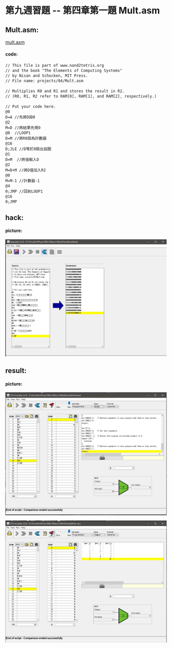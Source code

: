 # 第九週習題 -- 第四章第一題 Mult.asm
## Mult.asm:
[mult.asm](https://github.com/yichien1019/co109a/blob/master/04/mult/mult.asm)
#### code:
```
// This file is part of www.nand2tetris.org
// and the book "The Elements of Computing Systems"
// by Nisan and Schocken, MIT Press.
// File name: projects/04/Mult.asm

// Multiplies R0 and R1 and stores the result in R2.
// (R0, R1, R2 refer to RAM[0], RAM[1], and RAM[2], respectively.)

// Put your code here.
@0
D=A //先將D設0
@2  
M=D //將結果先規0
@0  //LOOP1
D=M //將R0設為計數器
@16
D;JLE //D等於0跳出迴圈
@1
D=M  //將值輸入D
@2
M=D+M //將D值加入R2
@0
M=M-1 //計數器-1
@4  
0;JMP //回到LOOP1
@16
0;JMP
```

## hack:
#### picture:
![image](https://github.com/yichien1019/co109a/blob/master/hw/9-1.jpg?raw=true) 

## result:
#### picture:
![image](https://github.com/yichien1019/co109a/blob/master/hw/9-2.jpg?raw=true) 

![image](https://github.com/yichien1019/co109a/blob/master/hw/9-3.jpg?raw=true) 

